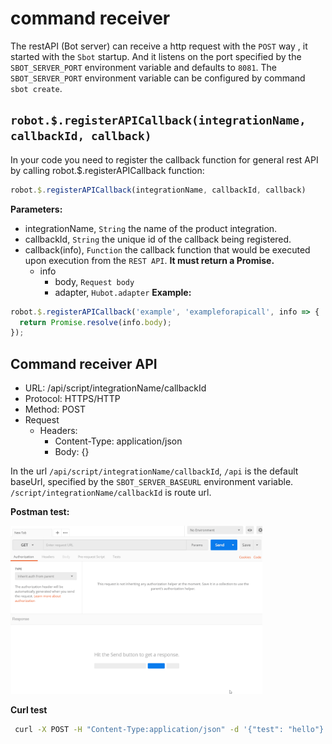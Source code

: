 # command receiver
The restAPI (Bot server) can receive a http request with the `POST` way , it started with the `Sbot` startup.
And it listens on the port specified by the `SBOT_SERVER_PORT` environment variable and defaults to `8081`.
The `SBOT_SERVER_PORT` environment variable can be configured by command `sbot create`.

## `robot.$.registerAPICallback(integrationName, callbackId, callback)`
In your code you need to register the callback function for general rest API
 by calling robot.$.registerAPICallback function:
```javascript
robot.$.registerAPICallback(integrationName, callbackId, callback)
```

**Parameters:**
- integrationName, `String` the name of the product integration.
- callbackId, `String` the unique id of the callback being registered.
- callback(info), `Function` the callback function that would be executed upon execution from the `REST API`. **It must return a Promise.**
  - info
    - body, `Request body`
    - adapter, `Hubot.adapter`
**Example:**
```javascript
robot.$.registerAPICallback('example', 'exampleforapicall', info => {
  return Promise.resolve(info.body);
});
```

## Command receiver API

- URL: /api/script/integrationName/callbackId
- Protocol: HTTPS/HTTP
- Method: POST
- Request
  - Headers:
    - Content-Type: application/json
    - Body: {}

In the url `/api/script/integrationName/callbackId`, `/api` is the default baseUrl, specified by the `SBOT_SERVER_BASEURL` environment variable.
`/script/integrationName/callbackId` is route url.

**Postman test:**

<img src="img/api_call.gif" width="80%" height="">

**Curl test**
```bash
 curl -X POST -H "Content-Type:application/json" -d '{"test": "hello"}' http://127.0.0.1:8081/api/script/{integrationName}/{callbackId}
```